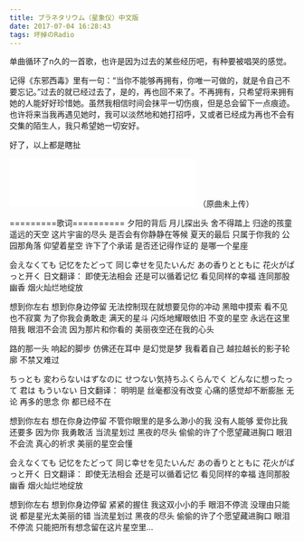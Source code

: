 ```yaml
---
title: プラネタリウム（星象仪）中文版
date: 2017-07-04 16:28:43
tags: 坏掉のRadio
---
```

单曲循环了n久的一首歌，也许是因为过去的某些经历吧，有种要被唱哭的感觉。

记得《东邪西毒》里有一句：“当你不能够再拥有，你唯一可做的，就是令自己不要忘记。”过去的就已经过去了，是的，再也回不来了。不再拥有，只希望将来拥有她的人能好好珍惜她。虽然我相信时间会抹平一切伤痕，但是总会留下一点痕迹。也许将来当我再遇见她时，我可以淡然地和她打招呼，又或者已经成为再也不会有交集的陌生人，我只希望她一切安好。

<!--more-->

好了，以上都是瞎扯

<iframe frameborder="no" border="0" marginwidth="0" marginheight="0" width=330 height=86 src="//music.163.com/outchain/player?type=2&id=464449084&auto=1&height=66"></iframe>
（原曲未上传）

=========歌词==========
夕阳的背后 月儿探出头 舍不得踏上 归途的孩童
遥远的天空 这片宇宙的尽头 是否会有你静静在等候
夏天的最后 只属于你我的 公园那角落
仰望着星空 许下了个承诺 是否还记得作证的 是哪一个星座

会えなくても 记忆をたどって 同じ幸せを见たいんだ
あの香りとともに 花火がぱっと开く
日文翻译：
即使无法相会 还是可以循着记忆 看见同样的幸福
连同那股幽香 烟火灿烂地绽放

想到你左右 想到你身边停留 无法控制现在就想要见你的冲动
黑暗中摸索 看不见也不寂寞 为了你我会勇敢走
满天的星斗 闪烁地耀眼依旧 不变的星空 永远在这里陪我
眼泪不会流 因为那片和你看的 美丽夜空还在我的心头

路的那一头 响起的脚步 仿佛还在耳中 是幻觉是梦
我看着自己 越拉越长的影子轮廓 不禁又难过

ちっとも 変わらないはずなのに せつない気持ちふくらんでく
どんなに想ったって 君は もういない
日文翻译：
明明是 丝毫都没有改变 心痛的感觉却不断膨胀
无论 再多的思念 你 都已经不在

想到你左右 想在你身边停留 不管你眼里的是多么渺小的我
没有人能够 爱你比我还要多 因为你 我勇敢活
当流星划过 黑夜的尽头 偷偷的许了个愿望藏进胸口
眼泪不会流 真心的祈求 美丽的星空会懂

会えなくても 记忆をたどって 同じ幸せを见たいんだ
あの香りとともに 花火がぱっと开く
日文翻译：
即使无法相会 还是可以循着记忆 看见同样的幸福
连同那股幽香 烟火灿烂地绽放

想到你左右 想到你身边停留 紧紧的握住 我这双小小的手
眼泪不停流 没理由只能说 都是星光太美丽的错
当流星划过 黑夜的尽头 偷偷的许了个愿望藏进胸口
眼泪不停流 只能把所有想念留在这片星空里…